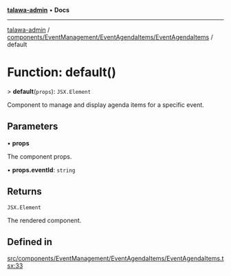 [**talawa-admin**](../../../../../README.md) • **Docs**

***

[talawa-admin](../../../../../modules.md) / [components/EventManagement/EventAgendaItems/EventAgendaItems](../README.md) / default

# Function: default()

\> **default**(`props`): `JSX.Element`

Component to manage and display agenda items for a specific event.

## Parameters

• **props**

The component props.

• **props.eventId**: `string`

## Returns

`JSX.Element`

The rendered component.

## Defined in

[src/components/EventManagement/EventAgendaItems/EventAgendaItems.tsx:33](https://github.com/PalisadoesFoundation/talawa-admin/blob/084ac7e92dede9766b77e75cf296f40165965140/src/components/EventManagement/EventAgendaItems/EventAgendaItems.tsx#L33)
